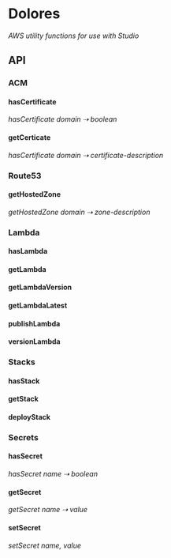 # Dolores

_AWS utility functions for use with Studio_

## API

### ACM

#### hasCertificate

_hasCertificate domain ⇢ boolean_

#### getCerticate

_hasCertificate domain ⇢ certificate-description_

### Route53

#### getHostedZone

_getHostedZone domain ⇢ zone-description_

### Lambda

#### hasLambda

#### getLambda

#### getLambdaVersion

#### getLambdaLatest

#### publishLambda

#### versionLambda

### Stacks

#### hasStack

#### getStack

#### deployStack

### Secrets

#### hasSecret

_hasSecret name ⇢ boolean_

#### getSecret

_getSecret name ⇢ value_

#### setSecret

_setSecret name, value_


